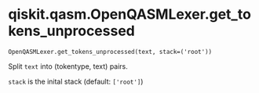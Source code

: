 # qiskit.qasm.OpenQASMLexer.get\_tokens\_unprocessed

`OpenQASMLexer.get_tokens_unprocessed(text, stack=('root'))`

Split `text` into (tokentype, text) pairs.

`stack` is the inital stack (default: `['root']`)
